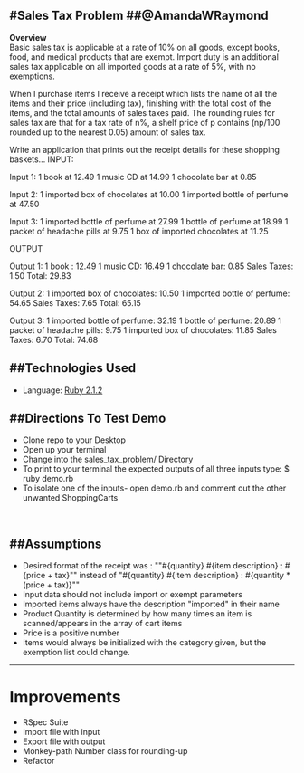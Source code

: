 #Sales Tax Problem
##@AmandaWRaymond
---
**Overview**   
Basic sales tax is applicable at a rate of 10% on all goods, except books, food, and medical products that are exempt. Import duty is an additional sales tax applicable on all imported goods at a rate of 5%, with no exemptions.
 
When I purchase items I receive a receipt which lists the name of all the items and their price (including tax), finishing with the total cost of the items, and the total amounts of sales taxes paid.  The rounding rules for sales tax are that for a tax rate of n%, a shelf price of p contains (np/100 rounded up to the nearest 0.05) amount of sales tax.
 
Write an application that prints out the receipt details for these shopping baskets...
INPUT:
 
Input 1:
1 book at 12.49
1 music CD at 14.99
1 chocolate bar at 0.85
 
Input 2:
1 imported box of chocolates at 10.00
1 imported bottle of perfume at 47.50
 
Input 3:
1 imported bottle of perfume at 27.99
1 bottle of perfume at 18.99
1 packet of headache pills at 9.75
1 box of imported chocolates at 11.25
 
OUTPUT
 
Output 1:
1 book : 12.49
1 music CD: 16.49
1 chocolate bar: 0.85
Sales Taxes: 1.50
Total: 29.83
 
Output 2:
1 imported box of chocolates: 10.50
1 imported bottle of perfume: 54.65
Sales Taxes: 7.65
Total: 65.15
 
Output 3:
1 imported bottle of perfume: 32.19
1 bottle of perfume: 20.89
1 packet of headache pills: 9.75
1 imported box of chocolates: 11.85
Sales Taxes: 6.70
Total: 74.68

##Technologies Used
---
* Language: [Ruby 2.1.2](https://www.ruby-lang.org/en/)


##Directions To Test Demo
---
* Clone repo to your Desktop
* Open up your terminal
* Change into the sales_tax_problem/ Directory
* To print to your terminal the expected outputs of all three inputs type: $ ruby demo.rb
* To isolate one of the inputs- open demo.rb and comment out the other unwanted ShoppingCarts

<br />

##Assumptions
---

* Desired format of the receipt was : ""#{quantity} #{item description} : #{price + tax}""
  instead of "#{quantity} #{item description} : #{quantity * (price + tax)}""
* Input data should not include import or exempt parameters
* Imported items always have the description "imported" in their name
* Product Quantity is determined by how many times an item is scanned/appears in the array of cart items
* Price is a positive number
* Items would always be initialized with the category given, but the exemption list could change.


---
# Improvements
* RSpec Suite
* Import file with input
* Export file with output
* Monkey-path Number class for rounding-up
* Refactor